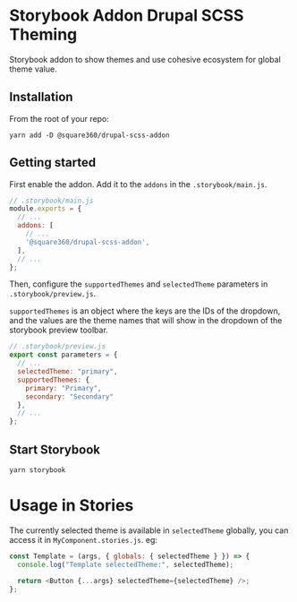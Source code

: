 # Storybook Addon Drupal SCSS Theming
Storybook addon to show themes and use cohesive ecosystem for global theme value.

## Installation

From the root of your repo:

```console
yarn add -D @square360/drupal-scss-addon
```

## Getting started

First enable the addon. Add it to the `addons` in the `.storybook/main.js`.

```javascript
// .storybook/main.js
module.exports = {
  // ...
  addons: [
    // ...
    '@square360/drupal-scss-addon',
  ],
  // ...
};
```

Then, configure the `supportedThemes` and `selectedTheme` parameters in `.storybook/preview.js`.

`supportedThemes` is an object where the keys are the IDs of the dropdown, and the values are the theme names that will show in the dropdown of the storybook preview toolbar.

```javascript
// .storybook/preview.js
export const parameters = {
  // ...
  selectedTheme: "primary",
  supportedThemes: {
    primary: "Primary",
    secondary: "Secondary"
  },
  // ...
};
```

## Start Storybook

```console
yarn storybook
```

# Usage in Stories

The currently selected theme is available in `selectedTheme` globally, you can access it in `MyComponent.stories.js`. eg:

```js
const Template = (args, { globals: { selectedTheme } }) => {
  console.log("Template selectedTheme:", selectedTheme);

  return <Button {...args} selectedTheme={selectedTheme} />;
};
```
